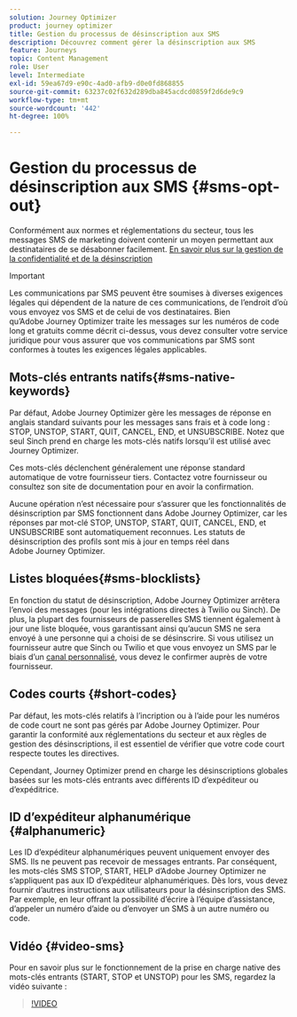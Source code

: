 ```yaml
---
solution: Journey Optimizer
product: journey optimizer
title: Gestion du processus de désinscription aux SMS
description: Découvrez comment gérer la désinscription aux SMS
feature: Journeys
topic: Content Management
role: User
level: Intermediate
exl-id: 59ea67d9-e90c-4ad0-afb9-d0e0fd868855
source-git-commit: 63237c02f632d289dba845acdcd0859f2d6de9c9
workflow-type: tm+mt
source-wordcount: '442'
ht-degree: 100%

---
```


# Gestion du processus de désinscription aux SMS {#sms-opt-out}

Conformément aux normes et réglementations du secteur, tous les messages SMS de marketing doivent contenir un moyen permettant aux destinataires de se désabonner facilement. [En savoir plus sur la gestion de la confidentialité et de la désinscription](../privacy/opt-out.md)

>[!IMPORTANT]
>
>Les communications par SMS peuvent être soumises à diverses exigences légales qui dépendent de la nature de ces communications, de l’endroit d’où vous envoyez vos SMS et de celui de vos destinataires. Bien qu’Adobe Journey Optimizer traite les messages sur les numéros de code long et gratuits comme décrit ci-dessus, vous devez consulter votre service juridique pour vous assurer que vos communications par SMS sont conformes à toutes les exigences légales applicables.
>

## Mots-clés entrants natifs{#sms-native-keywords}

Par défaut, Adobe Journey Optimizer gère les messages de réponse en anglais standard suivants pour les messages sans frais et à code long : STOP, UNSTOP, START, QUIT, CANCEL, END, et UNSUBSCRIBE. Notez que seul Sinch prend en charge les mots-clés natifs lorsqu’il est utilisé avec Journey Optimizer.

Ces mots-clés déclenchent généralement une réponse standard automatique de votre fournisseur tiers. Contactez votre fournisseur ou consultez son site de documentation pour en avoir la confirmation.

Aucune opération n’est nécessaire pour s’assurer que les fonctionnalités de désinscription par SMS fonctionnent dans Adobe Journey Optimizer, car les réponses par mot-clé STOP, UNSTOP, START, QUIT, CANCEL, END, et UNSUBSCRIBE sont automatiquement reconnues. Les statuts de désinscription des profils sont mis à jour en temps réel dans Adobe Journey Optimizer.


## Listes bloquées{#sms-blocklists}

En fonction du statut de désinscription, Adobe Journey Optimizer arrêtera l’envoi des messages (pour les intégrations directes à Twilio ou Sinch). De plus, la plupart des fournisseurs de passerelles SMS tiennent également à jour une liste bloquée, vous garantissant ainsi qu’aucun SMS ne sera envoyé à une personne qui a choisi de se désinscrire. Si vous utilisez un fournisseur autre que Sinch ou Twilio et que vous envoyez un SMS par le biais d’un [canal personnalisé](../building-journeys/using-custom-actions.md), vous devez le confirmer auprès de votre fournisseur.


## Codes courts {#short-codes}

Par défaut, les mots-clés relatifs à l’incription ou à l’aide pour les numéros de code court ne sont pas gérés par Adobe Journey Optimizer. Pour garantir la conformité aux réglementations du secteur et aux règles de gestion des désinscriptions, il est essentiel de vérifier que votre code court respecte toutes les directives.

Cependant, Journey Optimizer prend en charge les désinscriptions globales basées sur les mots-clés entrants avec différents ID d’expéditeur ou d’expéditrice.

## ID d’expéditeur alphanumérique {#alphanumeric}

Les ID d’expéditeur alphanumériques peuvent uniquement envoyer des SMS. Ils ne peuvent pas recevoir de messages entrants. Par conséquent, les mots-clés SMS STOP, START, HELP d’Adobe Journey Optimizer ne s’appliquent pas aux ID d’expéditeur alphanumériques. Dès lors, vous devez fournir d’autres instructions aux utilisateurs pour la désinscription des SMS. Par exemple, en leur offrant la possibilité d’écrire à l’équipe d’assistance, d’appeler un numéro d’aide ou d’envoyer un SMS à un autre numéro ou code.

## Vidéo {#video-sms}

Pour en savoir plus sur le fonctionnement de la prise en charge native des mots-clés entrants (START, STOP et UNSTOP) pour les SMS, regardez la vidéo suivante :

>[!VIDEO](https://video.tv.adobe.com/v/344026?quality=12)
